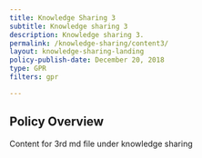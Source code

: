 ```yaml
---
title: Knowledge Sharing 3
subtitle: Knowledge sharing 3
description: Knowledge sharing 3. 
permalink: /knowledge-sharing/content3/
layout: knowledge-sharing-landing
policy-publish-date: December 20, 2018
type: GPR
filters: gpr

---
```

## Policy Overview ##


Content for 3rd md file under knowledge sharing
